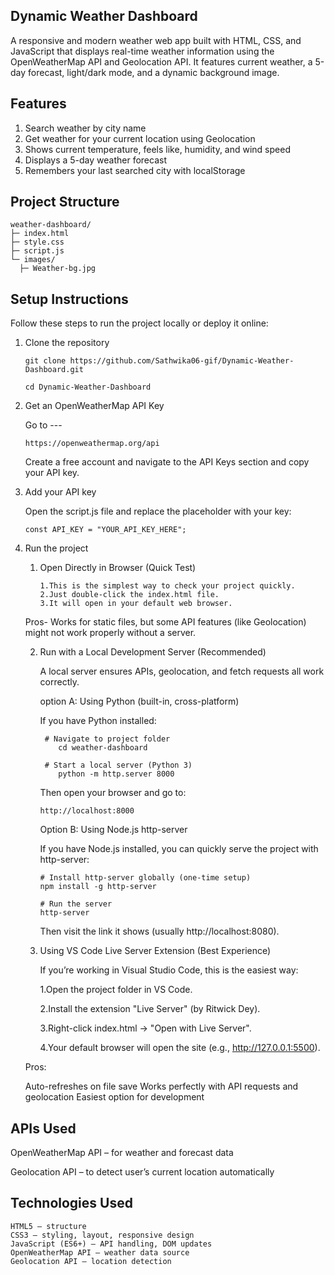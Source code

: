 
## Dynamic Weather Dashboard

A responsive and modern weather web app built with HTML, CSS, and JavaScript that displays real-time weather information using the OpenWeatherMap API and Geolocation API. It features current weather, a 5-day forecast, light/dark mode, and a dynamic background image.

## Features

1. Search weather by city name
2. Get weather for your current location using Geolocation
3. Shows current temperature, feels like, humidity, and wind speed
4. Displays a 5-day weather forecast
5. Remembers your last searched city with localStorage

## Project Structure
    weather-dashboard/
    ├─ index.html
    ├─ style.css
    ├─ script.js
    └─ images/
      ├─ Weather-bg.jpg
      
## Setup Instructions

Follow these steps to run the project locally or deploy it online:
1. Clone the repository
   
       git clone https://github.com/Sathwika06-gif/Dynamic-Weather-Dashboard.git
   
       cd Dynamic-Weather-Dashboard
2. Get an OpenWeatherMap API Key

   Go to ---

       https://openweathermap.org/api
   Create a free account and navigate to the API Keys section and copy your API key.

3. Add your API key
   
   Open the script.js file and replace the placeholder with your key:

       const API_KEY = "YOUR_API_KEY_HERE";

4. Run the project
    1. Open Directly in Browser (Quick Test)

           1.This is the simplest way to check your project quickly.
           2.Just double-click the index.html file.
           3.It will open in your default web browser.

      Pros- Works for static files, but some API features (like Geolocation) might not work properly without a server.

   2. Run with a Local Development Server (Recommended)

      A local server ensures APIs, geolocation, and fetch requests all work correctly.

      option A: Using Python (built-in, cross-platform)

        If you have Python installed:

           # Navigate to project folder
              cd weather-dashboard

           # Start a local server (Python 3)
              python -m http.server 8000


      Then open your browser and go to:

          http://localhost:8000

      Option B: Using Node.js http-server

      If you have Node.js installed, you can quickly serve the project with http-server:

          # Install http-server globally (one-time setup)
          npm install -g http-server

          # Run the server
          http-server
      Then visit the link it shows (usually http://localhost:8080).

   3. Using VS Code Live Server Extension (Best Experience)

       If you’re working in Visual Studio Code, this is the easiest way:

       1.Open the project folder in VS Code.
     
       2.Install the extension "Live Server" (by Ritwick Dey).
     
       3.Right-click index.html → "Open with Live Server".
     
       4.Your default browser will open the site (e.g., http://127.0.0.1:5500).

    Pros:

     Auto-refreshes on file save
     Works perfectly with API requests and geolocation
     Easiest option for development


## APIs Used

OpenWeatherMap API – for weather and forecast data

Geolocation API – to detect user’s current location automatically



## Technologies Used

    HTML5 – structure
    CSS3 – styling, layout, responsive design
    JavaScript (ES6+) – API handling, DOM updates
    OpenWeatherMap API – weather data source
    Geolocation API – location detection



